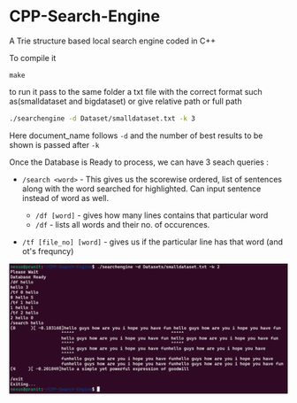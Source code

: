 # CPP-Search-Engine
A Trie structure based local search engine coded in C++

To compile it
```
make
```
to run it pass to the same folder a txt file with the correct format such as(smalldataset and bigdataset) or give relative path or full path
```bash
./searchengine -d Dataset/smalldataset.txt -k 3
```
Here document_name follows `-d` and the number of best results to be shown is passed after `-k`

Once the Database is Ready to process, we can have 3 seach queries :
* `/search <word>` - This gives us the scorewise ordered, list of sentences along with the word searched for highlighted. Can input sentence instead of word as well.
  - `/df [word]` - gives how many lines contains that particular word
  - `/df` - lists all words and their no. of occurences.

* `/tf [file_no] [word]` - gives us if the particular line has that word (and ot's frequncy)

![Demostration of the working](Datasets/output_se.png)